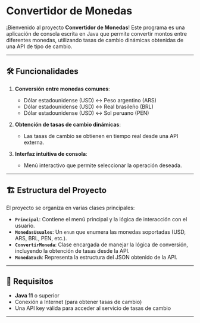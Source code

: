 # Convertidor de Monedas

¡Bienvenido al proyecto **Convertidor de Monedas**! Este programa es una aplicación de consola escrita en Java que permite convertir montos entre diferentes monedas, utilizando tasas de cambio dinámicas obtenidas de una API de tipo de cambio.

---

## 🛠️ Funcionalidades

1. **Conversión entre monedas comunes**:
   - Dólar estadounidense (USD) ↔ Peso argentino (ARS)
   - Dólar estadounidense (USD) ↔ Real brasileño (BRL)
   - Dólar estadounidense (USD) ↔ Sol peruano (PEN)

2. **Obtención de tasas de cambio dinámicas**:
   - Las tasas de cambio se obtienen en tiempo real desde una API externa.

3. **Interfaz intuitiva de consola**:
   - Menú interactivo que permite seleccionar la operación deseada.


---

## 🏗️ Estructura del Proyecto

El proyecto se organiza en varias clases principales:

- **`Principal`**: Contiene el menú principal y la lógica de interacción con el usuario.
- **`MonedasUsuales`**: Un `enum` que enumera las monedas soportadas (USD, ARS, BRL, PEN, etc.).
- **`ConvertirMoneda`**: Clase encargada de manejar la lógica de conversión, incluyendo la obtención de tasas desde la API.
- **`MonedaExch`**: Representa la estructura del JSON obtenido de la API.

---

## 🚀 Requisitos

- **Java 11** o superior
- Conexión a Internet (para obtener tasas de cambio)
- Una API key válida para acceder al servicio de tasas de cambio

---

